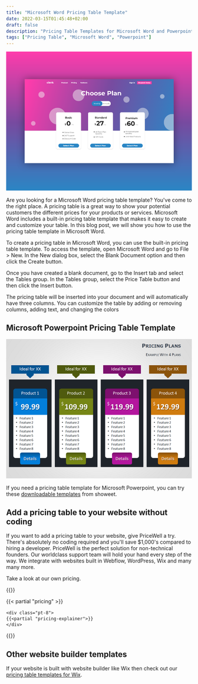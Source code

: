 ```yaml
---
title: "Microsoft Word Pricing Table Template"
date: 2022-03-15T01:45:48+02:00
draft: false
description: "Pricing Table Templates for Microsoft Word and Powerpoint"
tags: ["Pricing Table", "Microsoft Word", "Powerpoint"]
---
```


![building a pricing page for saas fast](/images/saas_pricing_page.png)

Are you looking for a Microsoft Word pricing table template? You've come to the right place.
A pricing table is a great way to show your potential customers the different prices for your products or services. Microsoft Word includes a built-in pricing table template that makes it easy to create and customize your table. In this blog post, we will show you how to use the pricing table template in Microsoft Word.

To create a pricing table in Microsoft Word, you can use the built-in pricing table template. To access the template, open Microsoft Word and go to File > New. In the New dialog box, select the Blank Document option and then click the Create button.

Once you have created a blank document, go to the Insert tab and select the Tables group. In the Tables group, select the Price Table button and then click the Insert button.

The pricing table will be inserted into your document and will automatically have three columns. You can customize the table by adding or removing columns, adding text, and changing the colors

## Microsoft Powerpoint Pricing Table Template


![Pricing table with four columns designed in Microsoft Powerpoint](/img/powerpoint/pricing-tables-powerpoint.png)

If you need a pricing table template for Microsoft Powerpoint, you can try these [downloadable templates](https://www.showeet.com/18/02/2014/charts-and-diagrams/pricing-tables-for-powerpoint/) from showeet.

## Add a pricing table to your website without coding

If you want to add a pricing table to your website, give PriceWell a try. There's absolutely no coding required and you'll save $1,000's compared to hiring a developer. PriceWell is the perfect solution for non-technical founders. Our worldclass support team will hold your hand every step of the way. We integrate with websites built in Webflow, WordPress, Wix and many many more.

Take a look at our own pricing.

{{<rawhtml>}}

{{< partial "pricing" >}}

    <div class="pt-8">
    {{<partial "pricing-explainer">}}
    </div>

{{</rawhtml>}}

## Other website builder templates

If your website is built with website builder like Wix then check out our [pricing table templates for Wix](/blog/responsive-pricing-table-for-wix/).
